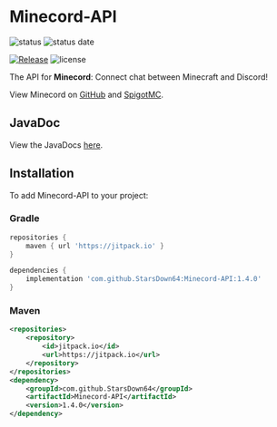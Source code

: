 # Minecord-API
![status](https://img.shields.io/badge/status-pr%20only-important)
![status date](https://img.shields.io/badge/status%20update-january%202023-informational)


[![Release](https://jitpack.io/v/StarsDown64/Minecord-API.svg)](https://jitpack.io/#StarsDown64/Minecord-API)
![license](https://img.shields.io/badge/license-ISC-brightgreen)

The API for <b>Minecord</b>: Connect chat between Minecraft and Discord!

View Minecord on [GitHub](https://github.com/StarsDown64/Minecord) and [SpigotMC](https://www.spigotmc.org/resources/minecord.84702/).

## JavaDoc
View the JavaDocs [here](https://starsdown64.github.io/Minecord-API).

## Installation
To add Minecord-API to your project:

### Gradle

```gradle
repositories {
    maven { url 'https://jitpack.io' }
}

dependencies {
    implementation 'com.github.StarsDown64:Minecord-API:1.4.0'
}
```

### Maven

```xml
<repositories>
    <repository>
        <id>jitpack.io</id>
        <url>https://jitpack.io</url>
    </repository>
</repositories>
<dependency>
    <groupId>com.github.StarsDown64</groupId>
    <artifactId>Minecord-API</artifactId>
    <version>1.4.0</version>
</dependency>
```